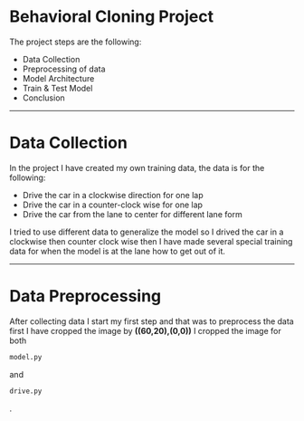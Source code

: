 # **Behavioral Cloning Project**

The project steps are the following:
* Data Collection
* Preprocessing of data
* Model Architecture
* Train & Test Model
* Conclusion

---

# **Data Collection**

In the project I have created my own training data, the data is for the following:
* Drive the car in a clockwise direction for one lap
* Drive the car in a counter-clock wise for one lap
* Drive the car from the lane to center for different lane form

I tried to use different data to generalize the model so I drived the car in a clockwise then counter clock wise then I have made several special training data for when the model is at the lane how to get out of it.

---

# **Data Preprocessing**

After collecting data I start my first step and that was to preprocess the data first I have cropped the image by **((60,20),(0,0))** I cropped the image for both 
```sh
model.py
```
and 
```sh 
drive.py
```
.
